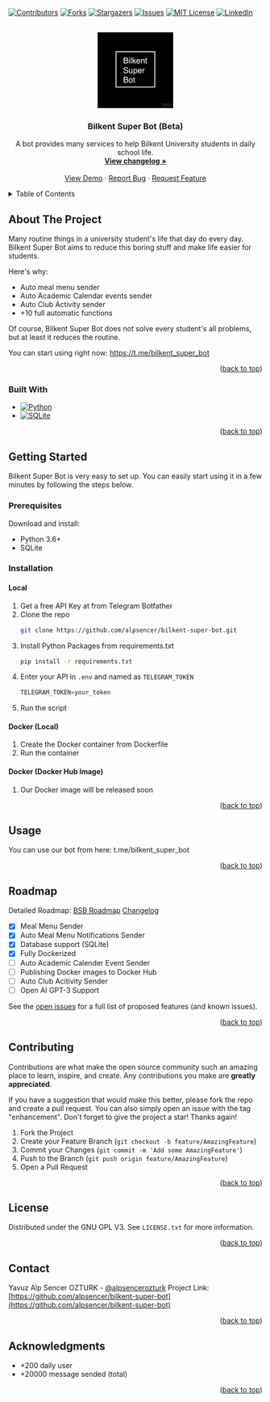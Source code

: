 <a name="readme-top"></a>

<!-- PROJECT SHIELDS -->

[![Contributors][contributors-shield]][contributors-url]
[![Forks][forks-shield]][forks-url]
[![Stargazers][stars-shield]][stars-url]
[![Issues][issues-shield]][issues-url]
[![MIT License][license-shield]][license-url]
[![LinkedIn][linkedin-shield]][linkedin-url]



<!-- PROJECT LOGO -->
<br />
<div align="center">
  <a href="https://github.com/alpsencer/bilkent-super-bot">
    <img src="assets\img\bsb-logo.png" alt="Logo" width="150" height="150">
  </a>

  <h3 align="center">Bilkent Super Bot (Beta)</h3>

  <p align="center">
    A bot provides many services to help Bilkent University students in daily school life.
    <br />
    <a href="https://github.com/alpsencer/bilkent-super-bot/blob/main/CHANGELOG.md"><strong>View changelog »</strong></a>
    <br />
    <br />
    <a href="t.me/bilkent_super_bot">View Demo</a>
    ·
    <a href="https://github.com/alpsencer/bilkent-super-bot/issues">Report Bug</a>
    ·
    <a href="https://github.com/alpsencer/bilkent-super-bot/issues">Request Feature</a>
  </p>
</div>



<!-- TABLE OF CONTENTS -->
<details>
  <summary>Table of Contents</summary>
  <ol>
    <li>
      <a href="#about-the-project">About The Project</a>
      <ul>
        <li><a href="#built-with">Built With</a></li>
      </ul>
    </li>
    <li>
      <a href="#getting-started">Getting Started</a>
      <ul>
        <li><a href="#prerequisites">Prerequisites</a></li>
        <li><a href="#installation">Installation</a></li>
      </ul>
    </li>
    <li><a href="#usage">Usage</a></li>
    <li><a href="#roadmap">Roadmap</a></li>
    <li><a href="#contributing">Contributing</a></li>
    <li><a href="#license">License</a></li>
    <li><a href="#contact">Contact</a></li>
    <li><a href="#acknowledgments">Acknowledgments</a></li>
  </ol>
</details>



<!-- ABOUT THE PROJECT -->
## About The Project
<!-- [![Product Name Screen Shot][product-screenshot]](https://example.com) -->

Many routine things in a university student's life that day do every day. Bilkent Super Bot aims to reduce this boring stuff and make life easier for students.

Here's why:
* Auto meal menu sender
* Auto Academic Calendar events sender
* Auto Club Activity sender
* +10 full automatic functions

Of course, Bilkent Super Bot does not solve every student's all problems, but at least it reduces the routine.

You can start using right now: https://t.me/bilkent_super_bot 

<p align="right">(<a href="#readme-top">back to top</a>)</p>



### Built With

* [![Python][Python]][Python-url]
* [![SQLite][Sqlite]][Sqlite-url]


<p align="right">(<a href="#readme-top">back to top</a>)</p>



<!-- GETTING STARTED -->
## Getting Started
Bilkent Super Bot is very easy to set up. You can easily start using it in a few minutes by following the steps below.


### Prerequisites

Download and install:
- Python 3.6+
- SQLite

### Installation

#### Local

1. Get a free API Key at from Telegram Botfather
2. Clone the repo
   ```sh
   git clone https://github.com/alpsencer/bilkent-super-bot.git
   ```
3. Install Python Packages from requirements.txt
   ```sh
   pip install -r requirements.txt
   ```
4. Enter your API in `.env` and named as `TELEGRAM_TOKEN`
   ```js
   TELEGRAM_TOKEN=your_token
   ```
5. Run the script

#### Docker (Local)

1. Create the Docker container from Dockerfile
2. Run the container

#### Docker (Docker Hub Image)
1. Our Docker image will be released soon

<p align="right">(<a href="#readme-top">back to top</a>)</p>



<!-- USAGE EXAMPLES -->
## Usage

You can use our bot from here: t.me/bilkent_super_bot

<p align="right">(<a href="#readme-top">back to top</a>)</p>



<!-- ROADMAP -->
## Roadmap
Detailed Roadmap: [BSB Roadmap](https://bit.ly/bilkentsuperbot)
[Changelog](https://github.com/alpsencer/bilkent-super-bot/blob/main/CHANGELOG.md)

- [x] Meal Menu Sender
- [x] Auto Meal Menu Notifications Sender
- [x] Database support (SQLite)
- [x] Fully Dockerized
- [ ] Auto Academic Calender Event Sender
- [ ] Publishing Docker images to Docker Hub 
- [ ] Auto Club Acitivity Sender
- [ ] Open AI GPT-3 Support

See the [open issues](https://github.com/alpsencer/bilkent-super-bot/issues) for a full list of proposed features (and known issues).

<p align="right">(<a href="#readme-top">back to top</a>)</p>



<!-- CONTRIBUTING -->
## Contributing

Contributions are what make the open source community such an amazing place to learn, inspire, and create. Any contributions you make are **greatly appreciated**.

If you have a suggestion that would make this better, please fork the repo and create a pull request. You can also simply open an issue with the tag "enhancement".
Don't forget to give the project a star! Thanks again!

1. Fork the Project
2. Create your Feature Branch (`git checkout -b feature/AmazingFeature`)
3. Commit your Changes (`git commit -m 'Add some AmazingFeature'`)
4. Push to the Branch (`git push origin feature/AmazingFeature`)
5. Open a Pull Request

<p align="right">(<a href="#readme-top">back to top</a>)</p>



<!-- LICENSE -->
## License

Distributed under the GNU GPL V3. See `LICENSE.txt` for more information.

<p align="right">(<a href="#readme-top">back to top</a>)</p>


<!-- CONTACT -->
## Contact

Yavuz Alp Sencer OZTURK - [@alpsencerozturk](https://twitter.com/alpsencerozturk)
Project Link: [https://github.com/alpsencer/bilkent-super-bot](https://github.com/alpsencer/bilkent-super-bot)

<p align="right">(<a href="#readme-top">back to top</a>)</p>



<!-- ACKNOWLEDGMENTS -->
## Acknowledgments

* +200 daily user
* +20000 message sended (total)


<p align="right">(<a href="#readme-top">back to top</a>)</p>



<!-- MARKDOWN LINKS & IMAGES -->
<!-- https://www.markdownguide.org/basic-syntax/#reference-style-links -->
[contributors-shield]: https://img.shields.io/github/contributors/alpsencer/bilkent-super-bot.svg?style=for-the-badge
[contributors-url]: https://github.com/alpsencer/bilkent-super-bot/graphs/contributors
[forks-shield]: https://img.shields.io/github/forks/alpsencer/bilkent-super-bot.svg?style=for-the-badge
[forks-url]: https://github.com/alpsencer/bilkent-super-bot/network/members
[stars-shield]: https://img.shields.io/github/stars/alpsencer/bilkent-super-bot.svg?style=for-the-badge
[stars-url]: https://github.com/alpsencer/bilkent-super-bot/stargazers
[issues-shield]: https://img.shields.io/github/issues/alpsencer/bilkent-super-bot.svg?style=for-the-badge
[issues-url]: https://github.com/alpsencer/bilkent-super-bot/issues
[license-shield]: https://img.shields.io/github/license/alpsencer/bilkent-super-bot.svg?style=for-the-badge
[license-url]: https://github.com/alpsencer/bilkent-super-bot/blob/master/LICENSE.txt
[linkedin-shield]: https://img.shields.io/badge/-LinkedIn-black.svg?style=for-the-badge&logo=linkedin&colorB=555
[linkedin-url]: https://linkedin.com/in/yavuzalpsencerozturk
[product-screenshot]: images/screenshot.png

[Sqlite]: https://img.shields.io/badge/SQLite-07405E?style=for-the-badge&logo=sqlite&logoColor=white
[Sqlite-url]: https://www.sqlite.org/
[Python]: https://img.shields.io/badge/Python-3776AB?style=for-the-badge&logo=python&logoColor=white
[Python-url]: https://www.python.org/
[PTB]: https://img.shields.io/badge/Python%20Telegram%20Bot-2CA5E0?style=for-the-badge&logo=telegram&logoColor=white
[PTB-url]: https://github.com/python-telegram-bot/python-telegram-bot
